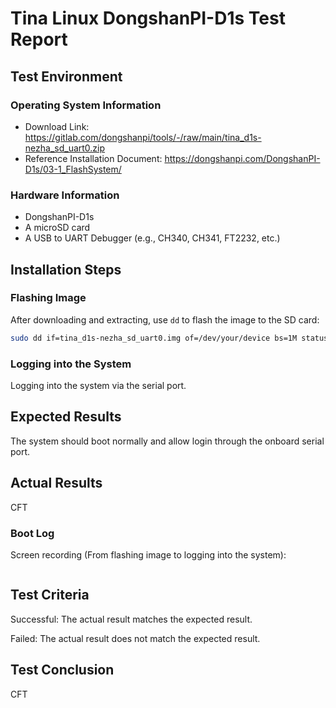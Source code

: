 # Tina Linux DongshanPI-D1s Test Report

## Test Environment

### Operating System Information

- Download Link: https://gitlab.com/dongshanpi/tools/-/raw/main/tina_d1s-nezha_sd_uart0.zip
- Reference Installation Document: https://dongshanpi.com/DongshanPI-D1s/03-1_FlashSystem/

### Hardware Information

- DongshanPI-D1s
- A microSD card
- A USB to UART Debugger (e.g., CH340, CH341, FT2232, etc.)

## Installation Steps

### Flashing Image

After downloading and extracting, use `dd` to flash the image to the SD card:
```bash
sudo dd if=tina_d1s-nezha_sd_uart0.img of=/dev/your/device bs=1M status=progress
```

### Logging into the System

Logging into the system via the serial port.

## Expected Results

The system should boot normally and allow login through the onboard serial port.

## Actual Results

CFT

### Boot Log

Screen recording (From flashing image to logging into the system):

```log
```

## Test Criteria

Successful: The actual result matches the expected result.

Failed: The actual result does not match the expected result.

## Test Conclusion

CFT
